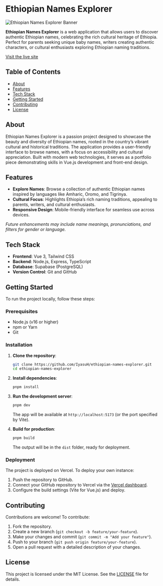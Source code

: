 # Ethiopian Names Explorer

![Ethiopian Names Explorer Banner](https://ethiopian-names-explorer.vercel.app/og-image.png)

**Ethiopian Names Explorer** is a web application that allows users to discover authentic Ethiopian names, celebrating the rich cultural heritage of Ethiopia. Perfect for parents seeking unique baby names, writers creating authentic characters, or cultural enthusiasts exploring Ethiopian naming traditions.

[Visit the live site](https://ethiopian-names-explorer.vercel.app/)

## Table of Contents

- [About](#about)
- [Features](#features)
- [Tech Stack](#tech-stack)
- [Getting Started](#getting-started)
- [Contributing](#contributing)
- [License](#license)

## About

Ethiopian Names Explorer is a passion project designed to showcase the beauty and diversity of Ethiopian names, rooted in the country’s vibrant cultural and historical traditions. The application provides a user-friendly interface to browse names, with a focus on accessibility and cultural appreciation. Built with modern web technologies, it serves as a portfolio piece demonstrating skills in Vue.js development and front-end design.
    
## Features

- **Explore Names**: Browse a collection of authentic Ethiopian names inspired by languages like Amharic, Oromo, and Tigrinya.
- **Cultural Focus**: Highlights Ethiopia’s rich naming traditions, appealing to parents, writers, and cultural enthusiasts.
- **Responsive Design**: Mobile-friendly interface for seamless use across devices.

_Future enhancements may include name meanings, pronunciations, and filters for gender or language._

## Tech Stack

- **Frontend**: Vue 3, Tailwind CSS
- **Backend**: Node.js, Express, TypeScript
- **Database**: Supabase (PostgreSQL)
- **Version Control**: Git and GitHub

## Getting Started

To run the project locally, follow these steps:

### Prerequisites

- Node.js (v16 or higher)
- npm or Yarn
- Git

### Installation

1. **Clone the repository**:
    
    ```bash
    git clone https://github.com/IyasuH/ethiopian-names-explorer.git
    cd ethiopian-names-explorer
    ```
    
2. **Install dependencies**:
    
    ```bash
    pnpm install
    ```
        
3. **Run the development server**:
    
    ```bash
    pnpm dev
    ```
        
    The app will be available at `http://localhost:5173` (or the port specified by Vite).
4. **Build for production**:
    
    ```bash
    pnpm build
    ```
    
    The output will be in the `dist` folder, ready for deployment.

### Deployment

The project is deployed on Vercel. To deploy your own instance:

1. Push the repository to GitHub.
2. Connect your GitHub repository to Vercel via the [Vercel dashboard](https://vercel.com/).
3. Configure the build settings (Vite for Vue.js) and deploy.

## Contributing

Contributions are welcome! To contribute:

1. Fork the repository.
2. Create a new branch (`git checkout -b feature/your-feature`).
3. Make your changes and commit (`git commit -m "Add your feature"`).
4. Push to your branch (`git push origin feature/your-feature`).
5. Open a pull request with a detailed description of your changes.

## License

This project is licensed under the MIT License. See the [LICENSE](https://github.com/IyasuH/Ethiopian-Names-Explorer/blob/main/LICENSE) file for details.
